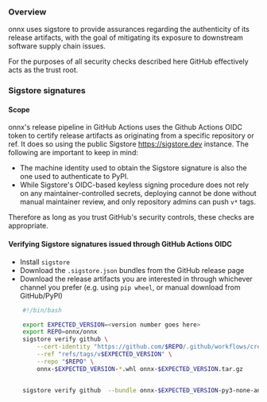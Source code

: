<!--
Copyright (c) ONNX Project Contributors

SPDX-License-Identifier: Apache-2.0
-->


### Overview ###

onnx uses sigstore to provide assurances regarding the authenticity of
its release artifacts, with the goal of mitigating its exposure to downstream software
supply chain issues.

For the purposes of all security checks described here GitHub effectively acts as the trust root.  

### Sigstore signatures ###

#### Scope ####

onnx's release pipeline in GitHub Actions uses the Github Actions OIDC token
to certify release artifacts as originating from a specific repository or ref.
It does so using the public Sigstore <https://sigstore.dev> instance.
The following are important to keep in mind:

 * The machine identity used to obtain the Sigstore signature is also the one
   used to authenticate to PyPI.
 * While Sigstore's OIDC-based keyless signing procedure does not rely on any
   maintainer-controlled secrets, deploying cannot be done without manual
   maintainer review, and only repository admins can push ``v*`` tags.

Therefore as long as you trust GitHub's security controls, these checks
are appropriate.

#### Verifying Sigstore signatures issued through GitHub Actions OIDC ####

  * Install ``sigstore``
  * Download the ``.sigstore.json`` bundles from the GitHub release page
  * Download the release artifacts you are interested in through whichever channel you prefer
    (e.g. using ``pip wheel``, or manual download from GitHub/PyPI)

```bash
    #!/bin/bash

    export EXPECTED_VERSION=<version number goes here>
    export REPO=onnx/onnx
    sigstore verify github \
        --cert-identity "https://github.com/$REPO/.github/workflows/create_release.yml@refs/tags/v$EXPECTED_VERSION" \
        --ref "refs/tags/v$EXPECTED_VERSION" \
        --repo "$REPO" \
        onnx-$EXPECTED_VERSION-*.whl onnx-$EXPECTED_VERSION.tar.gz


    sigstore verify github  --bundle onnx-$EXPECTED_VERSION-py3-none-any.whl.sigstore.json --repo "$REPO" onnx-$EXPECTED_VERSION-*.whl
```

